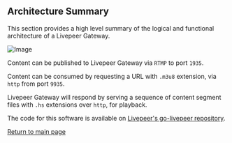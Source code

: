 ## Architecture Summary

This section provides a high level summary of the logical and functional architecture of a Livepeer Gateway.

![Image](https://github.com/user-attachments/assets/f27a62b4-22c0-4b38-b63c-53979d843387)

Content can be published to Livepeer Gateway via `RTMP` to port `1935`.

Content can be consumed by requesting a URL with `.m3u8` extension, via `http` from port `9935`.

Livepeer Gateway will respond by serving a sequence of content segment files with `.hs` extensions over `http`, for playback.

The code for this software is available on [Livepeer's go-livepeer repository](https://github.com/livepeer/go-livepeer).

[Return to main page](./README.md#next-steps)
